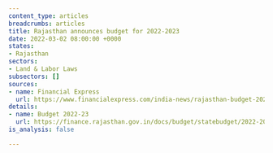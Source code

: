 ```yaml
---
content_type: articles
breadcrumbs: articles
title: Rajasthan announces budget for 2022-2023
date: 2022-03-02 08:00:00 +0000
states:
- Rajasthan
sectors:
- Land & Labor Laws
subsectors: []
sources:
- name: Financial Express
  url: https://www.financialexpress.com/india-news/rajasthan-budget-2022-cm-ashok-gehlot-announces-return-of-old-pension-scheme-for-government-employees/2442559/
details:
- name: Budget 2022-23
  url: https://finance.rajasthan.gov.in/docs/budget/statebudget/2022-2023/BudgetAtaGlance.pdf
is_analysis: false

---
```

